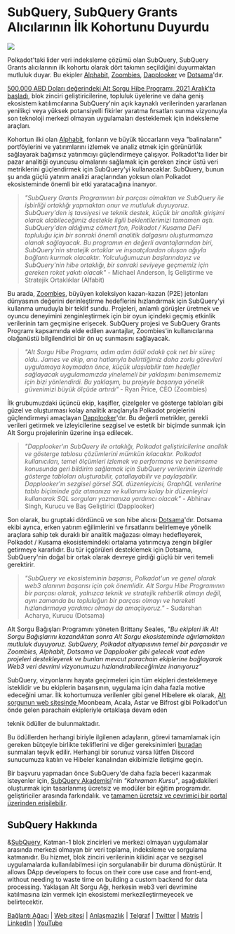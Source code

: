 # SubQuery, SubQuery Grants Alıcılarının İlk Kohortunu Duyurdu

![](https://miro.medium.com/max/1400/1*qp0hhPcvodDIMmVScohSnw.png)

Polkadot'taki lider veri indeksleme çözümü olan SubQuery, SubQuery Grants alıcılarının ilk kohortu olarak dört takımın seçildiğini duyurmaktan mutluluk duyar. Bu ekipler [Alphabit](https://www.polkadata.xyz/), [Zoombies](https://zoombies.world), [Dapplooker](https://dapplooker.com/) ve [Dotsama](http://dotsama.ai/)'dır.

[500.000 ABD Doları değerindeki Alt Sorgu Hibe Programı, 2021 Aralık'ta başladı](./20211222-grants.md), blok zinciri geliştiricilerine, topluluk üyelerine ve daha geniş ekosistem katılımcılarına SubQuery'nin açık kaynaklı verilerinden yararlanan yenilikçi veya yüksek potansiyelli fikirler yaratma fırsatları sunma vizyonuyla son teknoloji merkezi olmayan uygulamaları desteklemek için indeksleme araçları.

Kohortun ilki olan [Alphabit](https://www.polkadata.xyz/), fonların ve büyük tüccarların veya "balinaların" portföylerini ve yatırımlarını izlemek ve analiz etmek için görünürlük sağlayarak bağımsız yatırımcıyı güçlendirmeye çalışıyor. Polkadot'ta lider bir pazar analitiği oyuncusu olmalarını sağlamak için gereken zincir üstü veri metriklerini güçlendirmek için SubQuery'yi kullanacaklar. SubQuery, bunun şu anda güçlü yatırım analizi araçlarından yoksun olan Polkadot ekosisteminde önemli bir etki yaratacağına inanıyor.

> _"SubQuery Grants Programının bir parçası olmaktan ve SubQuery ile işbirliği ortaklığı yapmaktan onur ve mutluluk duyuyoruz. SubQuery'den iş tavsiyesi ve teknik destek, küçük bir analitik girişimi olarak alabileceğimiz destekle ilgili beklentilerimizi tamamen aştı. SubQuery'den aldığımız cömert fon, Polkadot / Kusama DeFi topluluğu için bir sonraki önemli analitik dalgasını oluşturmamıza olanak sağlayacak. Bu programın en değerli avantajlarından biri, SubQuery'nin stratejik ortaklar ve inşaatçılardan oluşan ağıyla bağlantı kurmak olacaktır. Yolculuğumuzun başlarındayız ve SubQuery'nin hibe ortaklığı, bir sonraki seviyeye geçmemiz için gereken roket yakıtı olacak"_ - Michael Anderson, İş Geliştirme ve Stratejik Ortaklıklar (Alfabit)

Bu arada, [Zoombies](https://zoombies.world/), büyüyen koleksiyon kazan-kazan (P2E) jetonları dünyasının değerini derinleştirme hedeflerini hızlandırmak için SubQuery'yi kullanma umuduyla bir teklif sundu. Projeleri, anlamlı görüşler üretmek ve oyuncu deneyimini zenginleştirmek için bir oyun içindeki geçmiş etkinlik verilerinin tam geçmişine erişecek. SubQuery projesi ve SubQuery Grants Programı kapsamında elde edilen avantajlar, Zoombies'in kullanıcılarına olağanüstü bilgilendirici bir ön uç sunmasını sağlayacak.

> _"Alt Sorgu Hibe Programı, adım adım ödül odaklı çok net bir süreç oldu. James ve ekip, ana hatlarıyla belirttiğimiz daha zorlu görevleri uygulamaya koymadan önce, küçük ulaşılabilir tam hedefler sağlayacak uygulamamızda yinelemeli bir yaklaşımı benimsememiz için bizi yönlendirdi. Bu yaklaşım, bu projeyle başarıya yönelik güvenimizi büyük ölçüde artırdı"_ - Ryan Price, CEO (Zoombies)

İlk grubumuzdaki üçüncü ekip, kaşifler, çizelgeler ve gösterge tabloları gibi güzel ve oluşturması kolay analitik araçlarıyla Polkadot projelerini güçlendirmeyi amaçlayan [Dapplooker](https://dapplooker.com/)'dır. Bu değerli metrikler, gerekli verileri getirmek ve izleyicilerine sezgisel ve estetik bir biçimde sunmak için Alt Sorgu projelerinin üzerine inşa edilecek.

> _"Dapplooker'ın SubQuery ile ortaklığı, Polkadot geliştiricilerine analitik ve gösterge tablosu çözümlerini mümkün kılacaktır. Polkadot kullanıcıları, temel ölçümleri izlemek ve performans ve benimseme konusunda geri bildirim sağlamak için SubQuery verilerinin üzerinde gösterge tabloları oluşturabilir, çatallayabilir ve paylaşabilir. Dapplooker'ın sezgisel görsel SQL düzenleyicisi, GraphQL verilerine tablo biçiminde göz atmanıza ve kullanımı kolay bir düzenleyici kullanarak SQL sorguları yazmanıza yardımcı olacak"_ - Abhinav Singh, Kurucu ve Baş Geliştirici (Dapplooker)

Son olarak, bu gruptaki dördüncü ve son hibe alıcısı [Dotsama](http://dotsama.ai/)'dır. Dotsama ekibi ayrıca, erken yatırım eğilimlerini ve fırsatlarını belirlemeye yönelik araçlara sahip tek duraklı bir analitik mağazası olmayı hedefleyerek, Polkadot / Kusama ekosistemindeki ortalama yatırımcıya zengin bilgiler getirmeye kararlıdır. Bu tür içgörüleri desteklemek için Dotsama, SubQuery'nin doğal bir ortak olarak devreye girdiği güçlü bir veri temeli gerektirir.

> _"SubQuery ve ekosisteminin başarısı, Polkadot'un ve genel olarak web3 alanının başarısı için çok önemlidir. Alt Sorgu Hibe Programının bir parçası olarak, yalnızca teknik ve stratejik rehberlik almayı değil, aynı zamanda bu topluluğun bir parçası olmayı ve hareketi hızlandırmaya yardımcı olmayı da amaçlıyoruz."_ - Sudarshan Acharya, Kurucu (Dotsama)

Alt Sorgu Bağışları Programını yöneten Brittany Seales, _"Bu ekipleri ilk Alt Sorgu Bağışlarını kazandıktan sonra Alt Sorgu ekosisteminde ağırlamaktan mutluluk duyuyoruz. SubQuery, Polkadot altyapısının temel bir parçasıdır ve Zoombies, Alphabit, Dotsama ve Dapplooker gibi gelecek vaat eden projeleri destekleyerek ve bunları mevcut parachain ekiplerine bağlayarak Web3 veri devrimi vizyonumuzu hızlandırabileceğimize inanıyoruz"_

SubQuery, vizyonlarını hayata geçirmeleri için tüm ekipleri desteklemeye isteklidir ve bu ekiplerin başarısının, uygulama için daha fazla motive edeceğini umar. İlk kohortumuza verilenler gibi genel Hibelere ek olarak, [ Alt sorgunun web sitesinde ](https://subquery.network/grants) Moonbeam, Acala, Astar ve Bifrost gibi Polkadot</a>'un önde gelen parachain ekipleriyle ortaklaşa devam eden

 teknik ödüller de bulunmaktadır.</p> 

Bu ödüllerden herhangi biriyle ilgilenen adayların, görevi tamamlamak için gereken bütçeyle birlikte tekliflerini ve diğer gereksinimleri [buradan](https://docs.google.com/forms/d/e/1FAIpQLSfmMazkebKwNTWThBkVGaxf2Bg8s4aWZ0ZhwiMCtc9kv4sJHQ/viewform) sunmaları teşvik edilir. Herhangi bir sorunuz varsa lütfen Discord sunucumuza katılın ve Hibeler kanalından ekibimizle iletişime geçin.

Bir başvuru yapmadan önce SubQuery'de daha fazla beceri kazanmak isteyenler için, [SubQuery Akademisi](./20211018-subquery-launches-the-subquery-academy.md)'nin _"Kahraman Kursu"_, aşağıdakileri oluşturmak için tasarlanmış ücretsiz ve modüler bir eğitim programıdır. geliştiriciler arasında farkındalık. ve [tamamen ücretsiz ve çevrimiçi bir portal üzerinden erişilebilir](https://subquery.coassemble.com/unlock/dOKZW6O#/).



## SubQuery Hakkında

&[SubQuery](https://subquery.network), Katman-1 blok zincirleri ve merkezi olmayan uygulamalar arasında merkezi olmayan bir veri toplama, indeksleme ve sorgulama katmanıdır. Bu hizmet, blok zinciri verilerinin kilidini açar ve sezgisel uygulamalarda kullanılabilmesi için sorgulanabilir bir duruma dönüştürür. It allows DApp developers to focus on their core use case and front-end, without needing to waste time on building a custom backend for data processing. Yaklaşan Alt Sorgu Ağı, herkesin web3 veri devrimine katılmasına izin vermek için ekosistemi merkezileştirmeyecek ve belirtecektir.

​​[Bağlantı Ağacı](https://linktr.ee/subquerynetwork) | [Web sitesi](https://subquery.network/) | [Anlaşmazlık](https://discord.com/invite/78zg8aBSMG) | [Telgraf](https://t.me/subquerynetwork) | [Twitter](https://twitter.com/subquerynetwork) | [Matris](https://matrix.to/#/#subquery:matrix.org) | [LinkedIn](https://www.linkedin.com/company/subquery) | [YouTube](https://www.youtube.com/channel/UCi1a6NUUjegcLHDFLr7CqLw)
